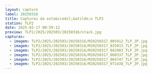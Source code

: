 ```yaml
---
layout: capture
label: 20250316
title: Capturas da esta&ccedil;&atilde;o TLP2
station: TLP2
date: 2025-03-17 00:59:12
preview: TLP2/2025/202503/20250316/stack.jpg
capturas:
  - imagem: TLP2/2025/202503/20250316/M20250317_005912_TLP_2P.jpg
  - imagem: TLP2/2025/202503/20250316/M20250317_035015_TLP_2P.jpg
  - imagem: TLP2/2025/202503/20250316/M20250317_042903_TLP_2P.jpg
  - imagem: TLP2/2025/202503/20250316/M20250317_060337_TLP_2P.jpg
  - imagem: TLP2/2025/202503/20250316/M20250317_064747_TLP_2P.jpg
  - imagem: TLP2/2025/202503/20250316/M20250317_071438_TLP_2P.jpg
---
```

